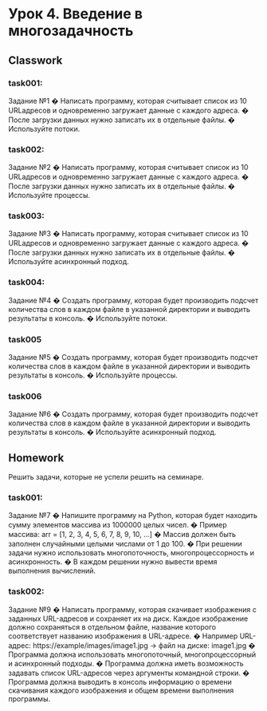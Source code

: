 # Урок 4. Введение в многозадачность

## Classwork

### task001:

Задание №1
� Написать программу, которая считывает список из 10 URLадресов и одновременно загружает данные с каждого
адреса.
� После загрузки данных нужно записать их в отдельные
файлы.
� Используйте потоки.

### task002:

Задание №2
� Написать программу, которая считывает список из 10 URLадресов и одновременно загружает данные с каждого
адреса.
� После загрузки данных нужно записать их в отдельные
файлы.
� Используйте процессы.

### task003:

Задание №3
� Написать программу, которая считывает список из 10 URLадресов и одновременно загружает данные с каждого
адреса.
� После загрузки данных нужно записать их в отдельные
файлы.
� Используйте асинхронный подход.

### task004:

Задание №4
� Создать программу, которая будет производить подсчет
количества слов в каждом файле в указанной директории и
выводить результаты в консоль.
� Используйте потоки.

### task005

Задание №5
� Создать программу, которая будет производить подсчет
количества слов в каждом файле в указанной директории и
выводить результаты в консоль.
� Используйте процессы.

### task006

Задание №6
� Создать программу, которая будет производить подсчет
количества слов в каждом файле в указанной директории и
выводить результаты в консоль.
� Используйте асинхронный подход.

## Homework

Решить задачи, которые не успели решить на семинаре.

### task001:

Задание №7
� Напишите программу на Python, которая будет находить
сумму элементов массива из 1000000 целых чисел.
� Пример массива: arr = [1, 2, 3, 4, 5, 6, 7, 8, 9, 10, ...]
� Массив должен быть заполнен случайными целыми числами
от 1 до 100.
� При решении задачи нужно использовать многопоточность,
многопроцессорность и асинхронность.
� В каждом решении нужно вывести время выполнения
вычислений.

### task002:

Задание №9
� Написать программу, которая скачивает изображения с заданных URL-адресов и
сохраняет их на диск. Каждое изображение должно сохраняться в отдельном
файле, название которого соответствует названию изображения в URL-адресе.
� Например URL-адрес: https://example/images/image1.jpg -> файл на диске:
image1.jpg
� Программа должна использовать многопоточный, многопроцессорный и
асинхронный подходы.
� Программа должна иметь возможность задавать список URL-адресов через
аргументы командной строки.
� Программа должна выводить в консоль информацию о времени скачивания
каждого изображения и общем времени выполнения программы.